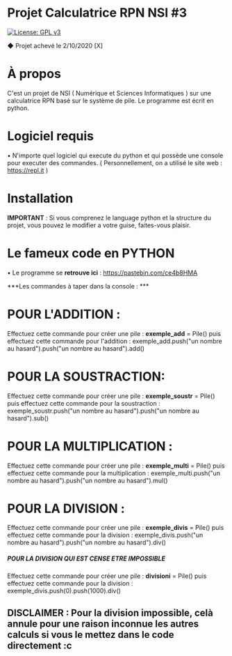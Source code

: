 # Projet Calculatrice RPN NSI #3
[![License: GPL v3](https://img.shields.io/badge/License-GPLv3-blue.svg)](https://www.gnu.org/licenses/gpl-3.0)

◆ Projet achevé le 2/10/2020 [X]

# À propos

C'est un projet de NSI ( Numérique et Sciences Informatiques ) sur une calculatrice RPN basé sur le système de pile. Le programme est écrit en python.

# Logiciel requis

• N'importe quel logiciel qui execute du python et qui possède une console pour executer des commandes. ( Personnellement, on a utilisé le site web : https://repl.it )

# Installation

**IMPORTANT** : Si vous comprenez le language python et la structure du projet, vous pouvez le modifier a votre guise, faites-vous plaisir.

# Le fameux code en PYTHON

• Le programme se **retrouve ici** : https://pastebin.com/ce4b8HMA

***Les commandes à taper dans la console : ***

# POUR L'ADDITION :
Effectuez cette commande pour créer une pile : **exemple_add** = Pile()
puis effectuez cette commande pour l'addition : exemple_add.push("un nombre au hasard").push("un nombre au hasard").add()
 
# POUR LA SOUSTRACTION:
Effectuez cette commande pour créer une pile : **exemple_soustr** = Pile()
puis effectuez cette commande pour la soustraction : exemple_soustr.push("un nombre au hasard").push("un nombre au hasard").sub()
 
# POUR LA MULTIPLICATION :
Effectuez cette commande pour créer une pile : **exemple_multi** = Pile()
puis effectuez cette commande pour la multiplication : exemple_multi.push("un nombre au hasard").push("un nombre au hasard").mul()
 
# POUR LA DIVISION :
Effectuez cette commande pour créer une pile : **exemple_divis** = Pile()
puis effectuez cette commande pour la division : exemple_divis.push("un nombre au hasard").push("un nombre au hasard").div()

 
##### POUR LA DIVISION QUI EST CENSE ETRE IMPOSSIBLE #####
Effectuez cette commande pour créer une pile : **divisioni** = Pile()
puis effectuez cette commande pour la division : exemple_divis.push(0).push(1000).div()
 
 
## DISCLAIMER : Pour la division impossible, celà annule pour une raison inconnue les autres calculs si vous le mettez dans le code directement :c ##

